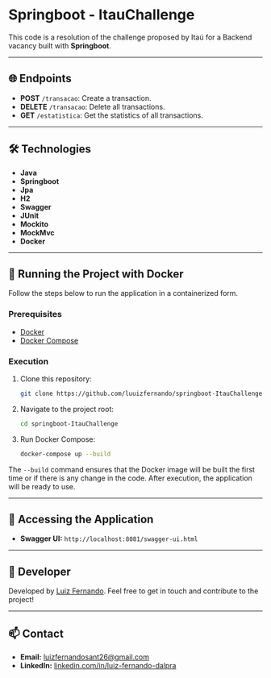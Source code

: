 # Springboot - ItauChallenge

This code is a resolution of the challenge proposed by Itaú for a Backend vacancy built with **Springboot**.

---

## 🌐 Endpoints
- **POST** `/transacao`: Create a transaction.
- **DELETE** `/transacao`: Delete all transactions.
- **GET** `/estatistica`: Get the statistics of all transactions.

---

## 🛠️ Technologies
- **Java**
- **Springboot**
- **Jpa**
- **H2**
- **Swagger**
- **JUnit**
- **Mockito**
- **MockMvc**
- **Docker**

---

## 🚀 Running the Project with Docker

Follow the steps below to run the application in a containerized form.

### Prerequisites
- [Docker](https://www.docker.com/get-started)
- [Docker Compose](https://docs.docker.com/compose/install/)

### Execution

1. Clone this repository:
   ```bash
   git clone https://github.com/luuizfernando/springboot-ItauChallenge.git
   ```
2. Navigate to the project root:
   ```bash
   cd springboot-ItauChallenge
   ```
3. Run Docker Compose:
   ```bash
   docker-compose up --build
   ```
The `--build` command ensures that the Docker image will be built the first time or if there is any change in the code. After execution, the application will be ready to use.

---

## 📖 Accessing the Application

- **Swagger UI:** `http://localhost:8081/swagger-ui.html`

---

## 👤 Developer

Developed by [Luiz Fernando](https://www.linkedin.com/in/luizfernando-dalpra/). Feel free to get in touch and contribute to the project!

---

## 📫 Contact

- **Email:** [luizfernandosant26@gmail.com](mailto:luizfernandosant26@gmail.com)
- **LinkedIn:** [linkedin.com/in/luiz-fernando-dalpra](https://linkedin.com/in/luiz-fernando-dalpra)